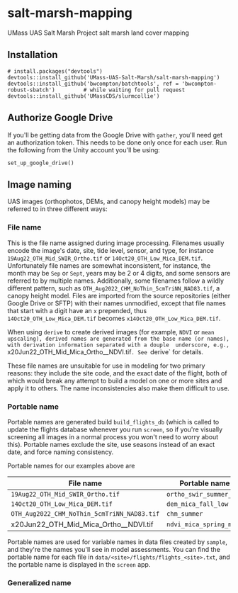 # salt-marsh-mapping
UMass UAS Salt Marsh Project salt marsh land cover mapping

## Installation

```
# install.packages("devtools")
devtools::install_github('UMass-UAS-Salt-Marsh/salt-marsh-mapping')
devtools::install_github('bwcompton/batchtools', ref = 'bwcompton-robust-sbatch')         # while waiting for pull request
devtools::install_github('UMassCDS/slurmcollie')
```

## Authorize Google Drive

If you'll be getting data from the Google Drive with `gather`, you'll need get an 
authorization token. This needs to be done only once for each user. Run the following
from the Unity account you'll be using:

```
set_up_google_drive()
```






## Image naming
UAS images (orthophotos, DEMs, and canopy height models) may be referred to in three different ways:

### File name 

This is the file name assigned during image processing. Filenames usually encode the
image's date, site, tide level, sensor, and type, for instance `19Aug22_OTH_Mid_SWIR_Ortho.tif` or
`14Oct20_OTH_Low_Mica_DEM.tif`. Unfortunately file names are somewhat inconsistent, for instance,
the month may be `Sep` or `Sept`, years may be 2 or 4 digits, and some sensors are referred to by
multiple names. Additionally, some filenames follow a wildly different pattern, such as
`OTH_Aug2022_CHM_NoThin_5cmTriNN_NAD83.tif`, a canopy height model. Files are imported from the
source repositories (either Google Drive or SFTP) with their names unmodified, except that file
names that start with a digit have an `x` prepended, thus `14Oct20_OTH_Low_Mica_DEM.tif` becomes
`x14Oct20_OTH_Low_Mica_DEM.tif`.

When using `derive` to create derived images (for example, `NDVI` or `mean upscaling), derived names
are generated from the base name (or names), with derivation information separated with a douple 
underscore, e.g., `x20Jun22_OTH_Mid_Mica_Ortho__NDVI.tif`. See `derive` for details.

These file names are unsuitable for use in modeling for two primary reasons: they include the site
code, and the exact date of the flight, both of which would break any attempt to build a model on 
one or more sites and apply it to others. The name inconsistencies also make them difficult to use.

### Portable name

Portable names are generated build `build_flights_db` (which is called to update the flights database whenever you run `screen`, so 
if you're visually screening all images in a normal process you won't need to worry about this). Portable
names exclude the site, use seasons instead of an exact date, and force naming consistency. 

Portable names for our examples above are


File name | Portable name
---|---
`19Aug22_OTH_Mid_SWIR_Ortho.tif` | `ortho_swir_summer_mid`
`14Oct20_OTH_Low_Mica_DEM.tif` | `dem_mica_fall_low`
`OTH_Aug2022_CHM_NoThin_5cmTriNN_NAD83.tif` | `chm_summer`
x20Jun22_OTH_Mid_Mica_Ortho__NDVI.tif | `ndvi_mica_spring_mid`

Portable names are used for variable names in data files created by `sample`, and they're the names you'll see 
in model assessments. You can find the portable name for each file in `data/<site>/flights/flights_<site>.txt`,
and the portable name is displayed in the `screen` app.

### Generalized name